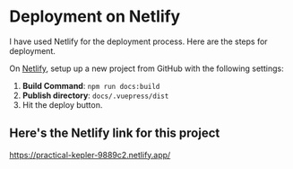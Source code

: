 # Deployment on Netlify
I have used Netlify for the deployment process. Here are the steps for deployment.

On [Netlify](https://netlify.com), setup up a new project from GitHub with the following settings:
1. **Build Command**: `npm run docs:build`
2. **Publish directory**: `docs/.vuepress/dist`
3. Hit the deploy button.

## Here's the Netlify link for this project
https://practical-kepler-9889c2.netlify.app/
